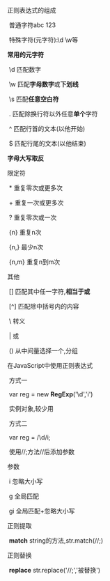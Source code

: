 正则表达式的组成

​	普通字符abc   123

​	特殊字符(元字符):\d  \w等

**常用的元字符**

​	\d	匹配数字

​	\w	匹配**字母数字**或**下划线**

​	\s	匹配**任意空白符**

​	.	匹配除换行符以外任意**单个**字符

​	^	匹配行首的文本(以他开始)

​	$	匹配行尾的文本(以他结束)

**字母大写取反**

限定符

​	\*	重复零次或更多次

​	\+	重复一次或更多次

​	?	重复零次或一次

​	{n}	重复n次

​	{n,}	最少n次

​	{n,m}	重复n到m次

其他

​	[]	匹配其中任一字符,**相当于或**

​	[^]	匹配除中括号内的内容

​	\	转义

​	|	或

​	()	从中间量选择一个,分组

在JavaScript中使用正则表达式

​	方式一

​	var reg = new **RegExp**('\d','i')

​	实例对象,较少用

​	方式二

​	var reg = /\d/i;

​	使用//;方法//后添加参数

参数

​	i	忽略大小写

​	g	全局匹配

​	gi	全局匹配+忽略大小写

正则提取

​	**match**	string的方法,str.match(//;)

正则替换

​	**replace**	str.replace('//;','被替换')



​	



